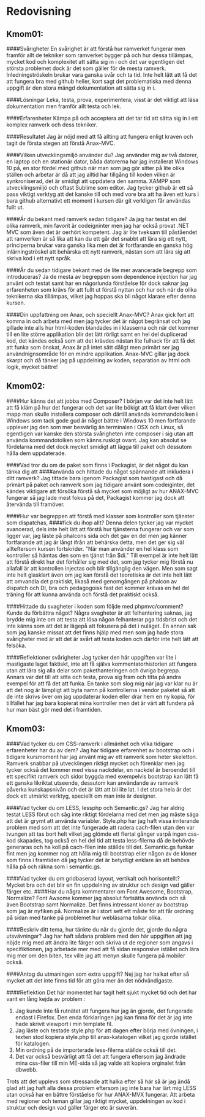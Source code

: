 Redovisning
====================================

Kmom01:
------------------------------------

####Svårigheter
En svårighet är att förstå hur ramverket fungerar men framför allt de tekniker som ramverket
bygger på och hur dessa tillämpas, mycket kod och komplexitet att sätta sig in i och det
var egentligen det största problemet
dock är det som gäller för de mesta ramverk. Inledningströskeln brukar vara ganska svår och ta tid.
Inte helt lätt att få det att fungera bra med github heller, kort sagt det problematiska med
denna uppgift är
den stora mängd dokumentation att sätta sig in i.

####Lösningar
Leka, testa, prova, experimentera, visst är det viktigt att läsa dokumentation men framför
allt testa och lek.

####Erfarenheter
Kämpa på och acceptera att det tar tid att sätta sig in i ett komplex ramverk och dess tekniker.

####Resultatet
Jag är nöjd med att få allting att fungera enligt kraven och tagit de första stegen att
förstå Anax-MVC.

####Vilken utvecklingsmiljö använder du?
Jag använder mig av två datorer, en laptop och en stationär dator, båda datorerna har jag
installerat Windows 10 på,
en stor fördel med github när man som jag gör sitter på lite olika ställen och arbetar är då
att jag alltid har tillgång
till koden vilken är synkroniserad, det är smidigt att uppdatera den samma.
XAMPP som utvecklingsmiljö och oftast Sublime som editor. Jag tycker github är ett så pass
viktigt verktyg att det kanske
till och med vore bra att ha även ett kurs i bara github alternativt ett moment i kursen
där git verkligen får användas fullt ut.

####Är du bekant med ramverk sedan tidigare?
Ja jag har testat en del olika ramverk, min favorit är codeigninter men jag har också
provat .NET MVC som även det är oerhört kompetent. Jag är lite tveksam till påståendet att
ramverken är så lika att kan du ett går det snabbt att lära sig ett nytt, principerna brukar
vara ganska lika men det är fortfarande en ganska hög inlärningströskel att
behärska ett nytt ramverk, nästan som att lära sig att skriva kod i ett nytt språk.

####Är du sedan tidigare bekant med de lite mer avancerade begrepp som introduceras?
Ja de mesta av begreppen som dependence injection har jag använt och testat samt har en
någorlunda förståelse för dock saknar jag erfarenheten som krävs för att fullt ut förstå nyttan
och hur och när de olika teknikerna ska tillämpas, vilket jag hoppas ska bli något klarare efter
denna kursen.

####Din uppfattning om Anax, och speciellt Anax-MVC?
Anax gick fort att komma in och arbeta med men jag tycker det är något begränsat och
jag gillade inte alls hur html-koden blandades in i klasserna och när det kommer till en
lite större applikation blir det lätt rörligt samt en hel del duplicerad kod, det kändes också
som att det krävdes nästan lite fulhack för att få det att funka som
önskat, Anax är på intet sätt dåligt men primärt ser jag användnignsområde för en mindre applikation.
Anax-MVC gillar jag dock skarpt och då tänker jag på uppdelning av koden, separation av
html och logik, mycket bättre!


Kmom02:
------------------------------------

####Hur känns det att jobba med Composer?
I början var det inte helt lätt att få kläm på hur det fungerar och det var lite bökigt att få
klart över vilken mapp man skulle installera composer och därtill använda kommandotolken i Windows
som tack gode gud är något bättre i Windows 10 men fortfarande upplever jag den som mer besvärlig än
terminalen i OSX och Linux, så egentligen var kanske den största svårigheten inte composer i
sig utan att använda kommandotolken som känns ruskigt ovant.
Jag kan absolut se fördelarna med det dock mycket smidigt att lägga till paket och dessutom
hålla dem uppdaterade.

####Vad tror du om de paket som finns i Packagist, är det något du kan tänka dig att
####använda och hittade du något spännande att inkludera i ditt ramverk?
Jag tittade bara igenom Packagist som hastigast och då primärt på paket och ramverk som jag
tidigare använt som codeiginter, det kändes viktigare att försöka förstå så mycket som möjligt av
hur ANAX-MVC fungerar så jag lade mest fokus på det, Packagist kommer jag dock att återvända
till framöver.

####Hur var begreppen att förstå med klasser som kontroller som tjänster som dispatchas,
####fick du ihop allt?
Denna delen tycker jag var mycket avancerad, dels inte helt lätt att förstå hur tjänsterna fungerar
och var som ligger var, jag läste på phalcons sida och det gav en del men jag känner fortfarande
att jag är långt ifrån att behärska detta, men det ger sig väl allteftersom kursen fortskrider.
"När man använder en hel klass som kontroller så hämtas den som en tjänst från $di." Till exempel
är inte helt lätt att förstå direkt hur det förhåller sig
med det, som jag tycker mig förstå nu allafall är att kontrollen injectas och blir tillgänglig den
vägen. Men som sagt inte helt glasklart även om jag kan förstå det teoretiska är det inte helt lätt
att omvandla det praktiskt, likaså med genomgången på phalcon av dispatch och DI, bra och
pedagogoisk fast det kommer krävas en hel del träning för att kunna använda och förstå
det praktiskt också.

####Hittade du svagheter i koden som följde med phpmvc/comment? Kunde du förbättra något?
Några svagheter är att felhantering saknas, jag brydde mig inte om att testa att lösa någon
felhanterar pga tidsbrist och det inte känns som att det är lägepå att fokusera på det i nuläget.
En annan sak som jag kanske missat att det finns hjälp med men som jag hade stora svårigheter
med är att det är svårt att testa koden och därför inte helt lätt att felsöka.

####Reflektioner svårigheter
Jag tycker den här uppgiften var lite i mastigaste laget faktiskt, inte att få själva
kommentatorhistorien att fungera utan att lära sig alla delar som pakethanteringen
och övriga begrepp. Annars var det till att sitta och testa, prova sig fram och titta på
andra exempel för att få det att funka.
En tanke som slog mig när jag var klar nu är att det nog är lämpligt att byta namn på kontrollerna
i vendor paketet så att de inte skrivs över om jag uppdaterar koden eller
drar hem en ny kopia, för tillfället har jag bara kopierat mina kontroller men det är värt att
fundera på hur man bäst gör med det i framtiden.

Kmom03:
------------------------------------

####Vad tycker du om CSS-ramverk i allmänhet och vilka tidigare erfarenheter har du av dem?
Jag har tidigare erfarenhet av bootstrap och i tidigare kursmoment har jag använt mig av ett
ramverk som heter skeletton. Ramverk snabbar på utvecklingen riktigt mycket och förenklar men
jag tycker också det kommer med vissa nackdelar, en nackdel är beroendet till ett specifikt ramverk
och sidor byggda med exempelvis bootstrap kan lätt få ett ganska likriktat utseende, dessutom kan
användande av ramverk påverka kunskapsnivån och det är lätt att bli lite lat. I det stora hela är
det dock ett utmärkt verktyg, speciellt om man inte är designer.

####Vad tycker du om LESS, lessphp och Semantic.gs?
Jag har aldrig testat LESS förut och såg inte riktigt fördelarna med det men jag måste säga att
det är grymt att använda variabler. Style.php har jag haft vissa irriterande problem med som att det
inte fungerade att radera cach-filen utan den var tvungen att tas bort helt vilket jag glömde ett
flertal gånger varpå ingen css-kod skapades, tog också en hel del tid att testa less-filerna då
de behövde generaras och ha koll på cach-filen inte ställde till det.
Semantic.gs funkar fint men jag kommer nog att hålla mig till bootstrap eller någon av de
 kloner som finns i framtiden då jag tycker det är betydligt enklare än att behöva hålla på och räkna som
 i semantic.gs.

####Vad tycker du om gridbaserad layout, vertikalt och horisontellt?
Mycket bra och det blir en fin uppdelning av struktur och  design vad gäller färger etc.
####Har du några kommentarer om Font Awesome, Bootstrap, Normalize?
Font Awsome kommer jag absolut fortsätta använda och så även Bootstrap samt Normalize. Det finns
intressant kloner av bootstrap som jag är nyfiken på. Normalize är i stort sett ett måste för att
får ordning på sidan med tanke på problemet hur webläsarna tolkar olika.

####Beskriv ditt tema, hur tänkte du när du gjorde det, gjorde du några utsvävningar?
Jag har haft sådana problem med den här uppgiften att jag nöjde mig med att ändra lite färger och
skriva ut de regioner som angavs i specifiktionen, jag arbetade mer med att få sidan responsive istället
och lära mig mer om den biten, tex ville jag att menyn skulle fungera på mobiler också.

####Antog du utmaningen som extra uppgift?
Nej jag har halkat efter så mycket att det inte finns tid för att göra mer än det nödvändigaste.

####Reflektion
Det här momentet har tagit helt sjukt mycket tid och det har varit en lång kejda av problem :
1. Jag kunde inte få rutnätet att fungera hur jag än gjorde, det fungerade endast i Firefox. Den enda
förklaringen jag kan finna för det är jag inte hade skrivit viewport i min template fil.
2. Jag läste och testade style.php för att dagen efter börja med övningen, i texten stod kopiera
style.php till anax-katalogen vilket jag gjorde istället för katalogen.
3. Min ordning på de importerade less-filerna ställde också till det.
4. Det var också besvärligt att få det att fungera eftersom jag ändrade mina css-filer till min ME-sida
så jag valde att kopiera orginalet från dbwebb.

Trots att det upplevs som stressande att halka efter så här så är jag ändå glad att jag haft alla
dessa problem eftersom jag inte bara har lärt mig LESS utan också har en bättre förståelse
för hur ANAX-MVX fungerar.
Att arbeta med regioner och teman gillar jag riktigt mycket, uppdelningen av kod i struktur och
design vad gäller färger etc är suverän.
